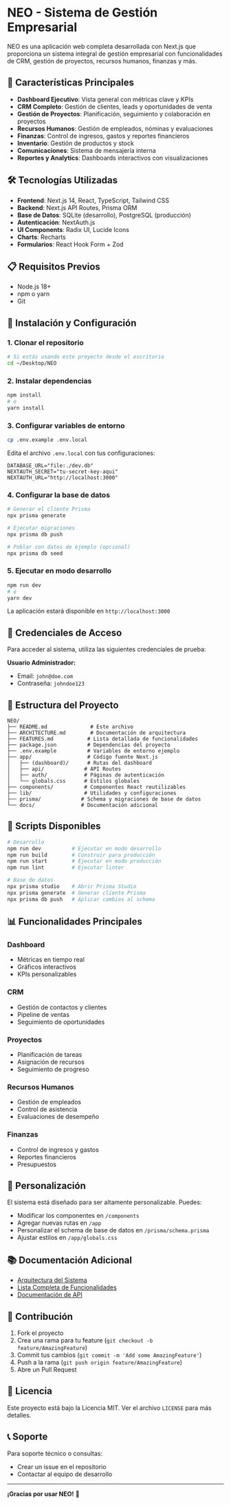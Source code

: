 
# NEO - Sistema de Gestión Empresarial

NEO es una aplicación web completa desarrollada con Next.js que proporciona un sistema integral de gestión empresarial con funcionalidades de CRM, gestión de proyectos, recursos humanos, finanzas y más.

## 🚀 Características Principales

- **Dashboard Ejecutivo**: Vista general con métricas clave y KPIs
- **CRM Completo**: Gestión de clientes, leads y oportunidades de venta
- **Gestión de Proyectos**: Planificación, seguimiento y colaboración en proyectos
- **Recursos Humanos**: Gestión de empleados, nóminas y evaluaciones
- **Finanzas**: Control de ingresos, gastos y reportes financieros
- **Inventario**: Gestión de productos y stock
- **Comunicaciones**: Sistema de mensajería interna
- **Reportes y Analytics**: Dashboards interactivos con visualizaciones

## 🛠️ Tecnologías Utilizadas

- **Frontend**: Next.js 14, React, TypeScript, Tailwind CSS
- **Backend**: Next.js API Routes, Prisma ORM
- **Base de Datos**: SQLite (desarrollo), PostgreSQL (producción)
- **Autenticación**: NextAuth.js
- **UI Components**: Radix UI, Lucide Icons
- **Charts**: Recharts
- **Formularios**: React Hook Form + Zod

## 📋 Requisitos Previos

- Node.js 18+ 
- npm o yarn
- Git

## 🔧 Instalación y Configuración

### 1. Clonar el repositorio
```bash
# Si estás usando este proyecto desde el escritorio
cd ~/Desktop/NEO
```

### 2. Instalar dependencias
```bash
npm install
# o
yarn install
```

### 3. Configurar variables de entorno
```bash
cp .env.example .env.local
```

Edita el archivo `.env.local` con tus configuraciones:
```env
DATABASE_URL="file:./dev.db"
NEXTAUTH_SECRET="tu-secret-key-aqui"
NEXTAUTH_URL="http://localhost:3000"
```

### 4. Configurar la base de datos
```bash
# Generar el cliente Prisma
npx prisma generate

# Ejecutar migraciones
npx prisma db push

# Poblar con datos de ejemplo (opcional)
npx prisma db seed
```

### 5. Ejecutar en modo desarrollo
```bash
npm run dev
# o
yarn dev
```

La aplicación estará disponible en `http://localhost:3000`

## 🔐 Credenciales de Acceso

Para acceder al sistema, utiliza las siguientes credenciales de prueba:

**Usuario Administrador:**
- Email: `john@doe.com`
- Contraseña: `johndoe123`

## 📁 Estructura del Proyecto

```
NEO/
├── README.md              # Este archivo
├── ARCHITECTURE.md        # Documentación de arquitectura
├── FEATURES.md           # Lista detallada de funcionalidades
├── package.json          # Dependencias del proyecto
├── .env.example          # Variables de entorno ejemplo
├── app/                  # Código fuente Next.js
│   ├── (dashboard)/      # Rutas del dashboard
│   ├── api/             # API Routes
│   ├── auth/            # Páginas de autenticación
│   └── globals.css      # Estilos globales
├── components/          # Componentes React reutilizables
├── lib/                 # Utilidades y configuraciones
├── prisma/             # Schema y migraciones de base de datos
└── docs/               # Documentación adicional
```

## 🚀 Scripts Disponibles

```bash
# Desarrollo
npm run dev          # Ejecutar en modo desarrollo
npm run build        # Construir para producción
npm run start        # Ejecutar en modo producción
npm run lint         # Ejecutar linter

# Base de datos
npx prisma studio    # Abrir Prisma Studio
npx prisma generate  # Generar cliente Prisma
npx prisma db push   # Aplicar cambios al schema
```

## 📊 Funcionalidades Principales

### Dashboard
- Métricas en tiempo real
- Gráficos interactivos
- KPIs personalizables

### CRM
- Gestión de contactos y clientes
- Pipeline de ventas
- Seguimiento de oportunidades

### Proyectos
- Planificación de tareas
- Asignación de recursos
- Seguimiento de progreso

### Recursos Humanos
- Gestión de empleados
- Control de asistencia
- Evaluaciones de desempeño

### Finanzas
- Control de ingresos y gastos
- Reportes financieros
- Presupuestos

## 🔧 Personalización

El sistema está diseñado para ser altamente personalizable. Puedes:

- Modificar los componentes en `/components`
- Agregar nuevas rutas en `/app`
- Personalizar el schema de base de datos en `/prisma/schema.prisma`
- Ajustar estilos en `/app/globals.css`

## 📚 Documentación Adicional

- [Arquitectura del Sistema](./ARCHITECTURE.md)
- [Lista Completa de Funcionalidades](./FEATURES.md)
- [Documentación de API](./docs/)

## 🤝 Contribución

1. Fork el proyecto
2. Crea una rama para tu feature (`git checkout -b feature/AmazingFeature`)
3. Commit tus cambios (`git commit -m 'Add some AmazingFeature'`)
4. Push a la rama (`git push origin feature/AmazingFeature`)
5. Abre un Pull Request

## 📄 Licencia

Este proyecto está bajo la Licencia MIT. Ver el archivo `LICENSE` para más detalles.

## 📞 Soporte

Para soporte técnico o consultas:
- Crear un issue en el repositorio
- Contactar al equipo de desarrollo

---

**¡Gracias por usar NEO!** 🎉
